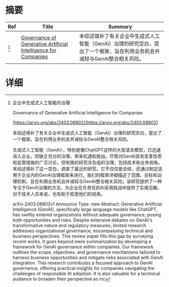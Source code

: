 # 摘要

| Ref | Title | Summary |
| --- | --- | --- |
| [^1] | [Governance of Generative Artificial Intelligence for Companies](https://arxiv.org/abs/2403.08802) | 本综述填补了有关企业中生成式人工智能（GenAI）治理的研究空白，提出了一个框架，旨在利用业务机会并减轻与GenAI整合相关风险。 |

# 详细

[^1]: 企业中生成式人工智能的治理

    Governance of Generative Artificial Intelligence for Companies

    [https://arxiv.org/abs/2403.08802](https://arxiv.org/abs/2403.08802)

    本综述填补了有关企业中生成式人工智能（GenAI）治理的研究空白，提出了一个框架，旨在利用业务机会并减轻与GenAI整合相关风险。

    

    生成式人工智能（GenAI），特别是像ChatGPT这样的大型语言模型，已迅速进入企业，但缺乏充分的治理，带来机遇和挑战。尽管对GenAI具有变革性质和监管措施的广泛讨论，但有限的研究涉及组织治理，包括技术和业务视角。本综述填补了这一空白，调查了最近的研究。它不仅仅是总结，还通过制定适用于企业内的GenAI治理框架来进行。我们的框架详细描述了范围、目标和治理机制，旨在利用业务机会并减轻与GenAI整合相关风险。该研究提供了一种专注于GenAI治理的方法，为企业在负责任的AI采用挑战中提供了实用见解。对于技术人员来说，也有助于拓宽他们的视角。

    arXiv:2403.08802v1 Announce Type: new  Abstract: Generative Artificial Intelligence (GenAI), specifically large language models like ChatGPT, has swiftly entered organizations without adequate governance, posing both opportunities and risks. Despite extensive debates on GenAI's transformative nature and regulatory measures, limited research addresses organizational governance, encompassing technical and business perspectives. This review paper fills this gap by surveying recent works. It goes beyond mere summarization by developing a framework for GenAI governance within companies. Our framework outlines the scope, objectives, and governance mechanisms tailored to harness business opportunities and mitigate risks associated with GenAI integration. This research contributes a focused approach to GenAI governance, offering practical insights for companies navigating the challenges of responsible AI adoption. It is also valuable for a technical audience to broaden their perspective as inc
    

